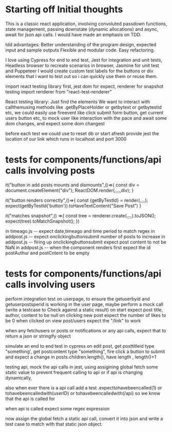 # Starting off Initial thoughts

This is a classic react application, involving convoluted passdown functions, state management, passing downstate (dynamic allocations) and async, await for json api calls. I would have made an emphasis on TDD.

tdd advantages:
Better understanding of the program design, expected input and sample outputs
Flexible and modular code.
Easy refactoring.

I love using Cypress for end to end test, Jest for integration and unit tests, Headless browser to recreate scenarios in browser, Jasmine for unit test and Puppeteer
I would create custom test labels for the buttons or div elements that i want to test out so i can quickly use them or reuse them.

import react testing library first, jest dom for expect, renderer for snapshot testing
import renderer from "react-test-renderer"

React testing library:
Just find the elements We want to interact with callthemusing methods like .getByPlaceHolder or getbytext or getbytestid etc, we could easily use fireevent like click submit form button, get current users button etc, to mock user like interaction with the pace and await some dom changes, and expect some dom changest

before each test we could use to reset db or start afresh
provide jest the location of our link which runs in localhost and port 3000

# tests for components/functions/api calls involving posts

it("button in add posts mounts and dismounts",()=>{
const div = document.createElement("div");
ReactDOM.render(<Button></Button>,div);
}

it("button renders correctly",()=>{
const {getByTestId} = render(<Button label = "Save Post"></Button>);
expect(getByTestId('button')).toHaveTextContent("Save Post")
}

it("matches snapshot",() =>{
const tree = renderer.create(<Button label = "Save Post"></Button>).toJSON();
expect(tree).toMatchSnapshot();
})

in timeago.js -- expect date,timeago and time period to match regex
in addpost.js -- expect onclickingbuttonsubmit number of posts to increase
in addpost.js -- firing up onclickingbuttonsubmit expect post content to not be NaN
in addpost.js -- when the component renders first expect the id postAuthur and postCntent to be empty

# tests for components/functions/api calls involving users

perform integration test on userpage, to ensure the getuserbyid and getuserpostsperid is working in the user page, maybe perform a mock call (write a testcase to Check against a static result)
on start expect post title, author, content to be null
on clicking new post expect the number of likes to be 0
when clicked on view post/users expect the "/link" to work

when any fetchusers or posts or notifications or any api calls, expect that to return a json or stringify object

simulate an end to end test in cypress on edit post, get posttitleid type "something', get postcontent type "something", fire click a button to submit and expect a change in posts.children.length(), have length , length()+1

testing api, mock the api calls in jest, using assigining global fetch some static value to prevent frequent calling to api or if api is changing dynamically,

also when ever there is a api call add a test .expecttohavebeencalled(1) or tohavebeencalledwith(userID) or tohavebeencalledwith(/api) so we know that the api is called for

when api is called expect some regex expression

now assign the global fetch a static api call, convert it into json and write a test case to match with that static json object.
